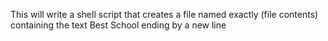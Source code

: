 This will write a shell script that creates a file named exactly (file contents) containing the text Best School ending by a new line
